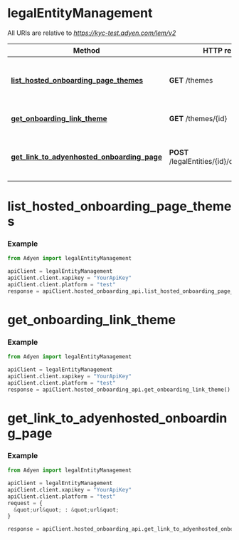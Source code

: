 # legalEntityManagement

All URIs are relative to *https://kyc-test.adyen.com/lem/v2*

Method | HTTP request | Description
------------- | ------------- | -------------
[**list_hosted_onboarding_page_themes**](HostedOnboardingApi.md#list_hosted_onboarding_page_themes) | **GET** /themes | Get a list of hosted onboarding page themes
[**get_onboarding_link_theme**](HostedOnboardingApi.md#get_onboarding_link_theme) | **GET** /themes/{id} | Get an onboarding link theme
[**get_link_to_adyenhosted_onboarding_page**](HostedOnboardingApi.md#get_link_to_adyenhosted_onboarding_page) | **POST** /legalEntities/{id}/onboardingLinks | Get a link to an Adyen-hosted onboarding page




# list_hosted_onboarding_page_themes
### Example

```python
from Adyen import legalEntityManagement

apiClient = legalEntityManagement
apiClient.client.xapikey = "YourApiKey"
apiClient.client.platform = "test"
response = apiClient.hosted_onboarding_api.list_hosted_onboarding_page_themes()

```




# get_onboarding_link_theme
### Example

```python
from Adyen import legalEntityManagement

apiClient = legalEntityManagement
apiClient.client.xapikey = "YourApiKey"
apiClient.client.platform = "test"
response = apiClient.hosted_onboarding_api.get_onboarding_link_theme()

```




# get_link_to_adyenhosted_onboarding_page
### Example

```python
from Adyen import legalEntityManagement

apiClient = legalEntityManagement
apiClient.client.xapikey = "YourApiKey"
apiClient.client.platform = "test"
request = {
  &quot;url&quot; : &quot;url&quot;
}

response = apiClient.hosted_onboarding_api.get_link_to_adyenhosted_onboarding_page(request)

```


